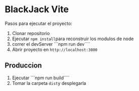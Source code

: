 # BlackJack Vite

Pasos para ejecutar el proyecto:

1. Clonar repositorio
2. Ejecutar ```npm install```para reconstruir los modulos de node
3. correr el devServer ```npm run dev````
4. Abrir proyecto en ```http://localhost:3000```

## Produccion 

1. Ejecutar ```npm run build````
2. Tomar la carpeta ```dist```y desplegarla

